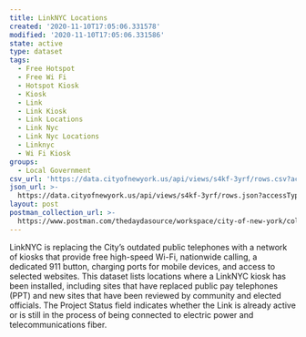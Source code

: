 ```yaml
---
title: LinkNYC Locations
created: '2020-11-10T17:05:06.331578'
modified: '2020-11-10T17:05:06.331586'
state: active
type: dataset
tags:
  - Free Hotspot
  - Free Wi Fi
  - Hotspot Kiosk
  - Kiosk
  - Link
  - Link Kiosk
  - Link Locations
  - Link Nyc
  - Link Nyc Locations
  - Linknyc
  - Wi Fi Kiosk
groups:
  - Local Government
csv_url: 'https://data.cityofnewyork.us/api/views/s4kf-3yrf/rows.csv?accessType=DOWNLOAD'
json_url: >-
  https://data.cityofnewyork.us/api/views/s4kf-3yrf/rows.json?accessType=DOWNLOAD
layout: post
postman_collection_url: >-
  https://www.postman.com/thedaydasource/workspace/city-of-new-york/collection/15909983-c175c91c-6139-4103-8734-9a8edf10c4e8
---
```

LinkNYC is replacing the City’s outdated public telephones with a network of kiosks that provide free high-speed Wi-Fi, nationwide calling, a dedicated 911 button, charging ports for mobile devices, and access to selected websites. This dataset lists locations where a LinkNYC kiosk has been installed, including sites that have replaced public pay telephones (PPT) and new sites that have been reviewed by community and elected officials.  The Project Status field indicates whether the Link is already active or is still in the process of being connected to electric power and telecommunications fiber.
